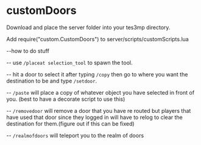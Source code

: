 # customDoors
Download and place the server folder into your tes3mp directory.
 
Add   require("custom.CustomDoors")   to server/scripts/customScripts.lua

--how to do stuff

-- use `/placeat selection_tool` to spawn the tool.

-- hit a door to select it after typing `/copy` then go to where you want the destination to be and type `/setdoor`.

-- `/paste` will place a copy of whatever object you have selected in front of you. (best to have a decorate script to use this)

-- `/removedoor` will remove a door that you have re routed but players that have used that door since they logged in will have to relog
   to clear the destination for them.(figure out if this can be fixed)
   
-- `/realmofdoors` will teleport you to the realm of doors   
